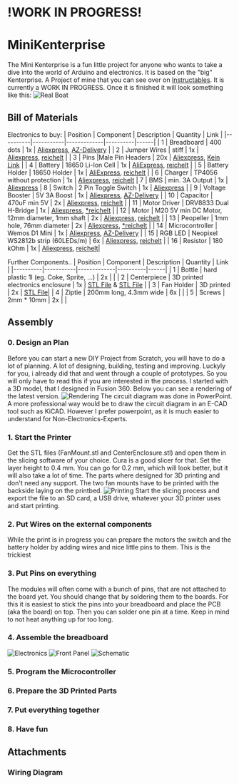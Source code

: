 # !WORK IN PROGRESS!

# MiniKenterprise
The Mini Kenterprise is a fun little project for anyone who wants to take a dive into the world of Arduino and electronics.
It is based on the "big" Kenterprise. A Project of mine that you can see over on [Instructables](https://www.instructables.com/Building-a-Self-Driving-Boat-ArduPilot-Rover/).
It is currently a WORK IN PROGRESS. Once it is finished it will look something like this:
![Real Boat](images/RealBoat.jpg)

## Bill of Materials
Electronics to buy:
| Position | Component | Description | Quantity | Link |
|----------|-----------|-------------|----------|------|
| 1 | Breadboard | 400 dots | 1x | [Aliexpress](https://de.aliexpress.com/item/32711841420.html?spm=a2g0o.productlist.0.0.69aa381393BqnZ&algo_pvid=5b0b763c-7e39-470d-ad8d-dc896d8a2570&algo_exp_id=5b0b763c-7e39-470d-ad8d-dc896d8a2570-1&pdp_ext_f=%7B%22sku_id%22%3A%2260928567388%22%7D), [AZ-Delivery](https://www.az-delivery.de/products/mini-breadboard?_pos=1&_sid=12607a080&_ss=r) |
| 2 | Jumper Wires | stiff | 1x | [Aliexpress](https://de.aliexpress.com/item/1005002828254543.html?spm=a2g0o.productlist.0.0.273e66efIJdZJB&algo_pvid=34572367-adc8-4615-9ad0-2bd02f056100&aem_p4p_detail=20211021042446286150965408330007926505&algo_exp_id=34572367-adc8-4615-9ad0-2bd02f056100-54&pdp_ext_f=%7B%22sku_id%22%3A%2212000022367973906%22%7D), [reichelt](https://www.reichelt.de/steckbruecken-drahtbruecken-set-140-teilig-steckboard-dbs-p79056.html?&trstct=pos_1&nbc=1) |
| 3 | Pins |Male Pin Headers | 20x | [Aliexpress](https://de.aliexpress.com/item/32993182990.html?spm=a2g0o.productlist.0.0.45532ff4sSm6qG&algo_pvid=c676763d-3223-4d05-9876-854d71d37ee1&algo_exp_id=c676763d-3223-4d05-9876-854d71d37ee1-0&pdp_ext_f=%7B%22sku_id%22%3A%2266952136433%22%7D), [Kein Link]() |
| 4 | Battery | 18650 Li-Ion Cell | 1x | [AliExpress](https://de.aliexpress.com/item/1005003394481523.html?spm=a2g0o.productlist.0.0.2f2a17e9Wt8ZAj&algo_pvid=c32a842c-d0d7-45cc-a587-c66c44ccf0d9&algo_exp_id=c32a842c-d0d7-45cc-a587-c66c44ccf0d9-2&pdp_ext_f=%7B%22sku_id%22%3A%2212000025582890802%22%7D), [reichelt](https://www.reichelt.de/industriezelle-18650-3-6-v-2850-mah-ungeschuetzt-1er-pack-sam-18650-29e-s-p278089.html?&trstct=pos_11&nbc=1) |
| 5 | Battery Holder | 18650 Holder | 1x | [AliExpress](https://de.aliexpress.com/item/1005001769305908.html?spm=a2g0o.productlist.0.0.3a27354agQ6Pio&algo_pvid=ca4395f5-f0e6-4309-a393-d1d4038c9448&algo_exp_id=ca4395f5-f0e6-4309-a393-d1d4038c9448-15&pdp_ext_f=%7B%22sku_id%22%3A%2212000024755845325%22%7D), [reichelt](https://www.reichelt.de/batteriehalter-fuer-1-18650-zelle-pin-halter-ha-1x18650-p141630.html?&trstct=pos_3&nbc=1) |
| 6 | Charger | TP4056 without protection | 1x | [Aliexpress](https://de.aliexpress.com/item/32467578996.html?spm=a2g0o.productlist.0.0.4dcf70f9WakeCp&algo_pvid=842f1695-cc25-4bc1-a38c-1cf906fc783d&aem_p4p_detail=202111230352556223191660969810000358539&algo_exp_id=842f1695-cc25-4bc1-a38c-1cf906fc783d-0&pdp_ext_f=%7B%22sku_id%22%3A%2210000003716909972%22%7D), [reichelt](https://www.reichelt.de/entwicklerboards-ladeplatine-fuer-3-7v-li-akkus-micro-usb-1a-debo2-3-7li-1-0a-p291400.html?&trstct=pos_1&nbc=1)
| 7 | BMS | min. 3A Output | 1x | [Aliexpress](https://de.aliexpress.com/item/4001010955646.html?spm=a2g0o.productlist.0.0.20e822c8MUsP5C&algo_pvid=451857c9-a5b8-4a79-9d83-765ab7486e81&algo_exp_id=451857c9-a5b8-4a79-9d83-765ab7486e81-21&pdp_ext_f=%7B%22sku_id%22%3A%2210000013439349752%22%7D)
| 8 | Switch | 2 Pin Toggle Switch | 1x | [Aliexpress](https://de.aliexpress.com/item/32919390284.html?spm=a2g0o.productlist.0.0.3bd64051ZGI1Yw&algo_pvid=4c30ae6c-6183-40d9-bef8-32658080ae47&algo_exp_id=4c30ae6c-6183-40d9-bef8-32658080ae47-0&pdp_ext_f=%7B%22sku_id%22%3A%2210000000938211422%22%7D) |
| 9 | Voltage Booster | 5V 3A Boost | 1x | [Aliexpress](https://de.aliexpress.com/item/1005002027119464.html?spm=a2g0o.productlist.0.0.81a7711bHeSAoy&algo_pvid=311379db-8755-4eef-8dd7-f3721bee5998&algo_exp_id=311379db-8755-4eef-8dd7-f3721bee5998-2&pdp_ext_f=%7B%22sku_id%22%3A%2212000018457419913%22%7D), [AZ-Delivery](https://www.az-delivery.de/products/mt3608-dc-dc-step-up-modul-1) |
| 10 | Capacitor | 470uF min 5V | 2x | [Aliexpress](https://de.aliexpress.com/item/32875701185.html?spm=a2g0o.productlist.0.0.1cbf7f5cbnNJI7&algo_pvid=b5abe3f7-8cf4-484c-a854-4b7f60c7e4c5&algo_exp_id=b5abe3f7-8cf4-484c-a854-4b7f60c7e4c5-3&pdp_ext_f=%7B%22sku_id%22%3A%2265570137243%22%7D), [reichelt](https://www.reichelt.de/elko-radial-470-uf-16-v-105-c-low-esr-fm-a-470u-16b-p200051.html?&trstct=pos_11&nbc=1) |
| 11 | Motor Driver | DRV8833 Dual H-Bridge | 1x | [Aliexpress](https://de.aliexpress.com/item/4000083406292.html?spm=a2g0o.productlist.0.0.1ceb2eb7kfWKHc&algo_pvid=acb5065d-311a-4a24-9c37-187b0974ba84&algo_exp_id=acb5065d-311a-4a24-9c37-187b0974ba84-0&pdp_ext_f=%7B%22sku_id%22%3A%2210000000221355749%22%7D), [*reichelt](https://www.reichelt.de/entwicklerboards-luefter-mit-propeller-modul-l9110-debo-fan-l9110-p282643.html?&trstct=pos_13&nbc=1) |
| 12 | Motor | M20 5V min DC Motor, 12mm diameter, 1mm shaft  | 2x | [Aliexpress](https://de.aliexpress.com/item/1005003199253570.html?spm=a2g0o.productlist.0.0.59025931P1d5qQ&algo_pvid=8513311f-bc9c-472d-8655-51d8797c7d1c&algo_exp_id=8513311f-bc9c-472d-8655-51d8797c7d1c-7&pdp_ext_f=%7B%22sku_id%22%3A%2212000024625599971%22%7D), [reichelt](https://www.reichelt.de/entwicklerboards-luefter-mit-propeller-modul-l9110-debo-fan-l9110-p282643.html?&trstct=pos_13&nbc=1)  |
| 13 | Peopeller | 1mm hole, 76mm diameter | 2x | [Aliexpress](https://de.aliexpress.com/item/1005003314629873.html?spm=a2g0o.productlist.0.0.56e46a65bcZ5sh&algo_pvid=80799301-ed8d-4227-9d88-257a5cae9411&algo_exp_id=80799301-ed8d-4227-9d88-257a5cae9411-12&pdp_ext_f=%7B%22sku_id%22%3A%2212000025168258281%22%7D), [*reichelt](https://www.reichelt.de/entwicklerboards-luefter-mit-propeller-modul-l9110-debo-fan-l9110-p282643.html?&trstct=pos_13&nbc=1) | 
| 14 | Microcontroller | Wemos D1 Mini | 1x | [Aliexpress](https://de.aliexpress.com/item/32831353752.html?spm=a2g0o.productlist.0.0.e76c5dcdMkkDG3&algo_pvid=a7b307b0-bce5-47fd-b257-1bd2229e5fea&algo_exp_id=a7b307b0-bce5-47fd-b257-1bd2229e5fea-0&pdp_ext_f=%7B%22sku_id%22%3A%2210000014440741148%22%7D), [AZ-Delivery](https://www.az-delivery.de/products/d1-mini) |
| 15 | RGB LED | Neopixel WS2812b strip (60LEDs/m) | 6x | [Aliexpress](https://de.aliexpress.com/item/4000148759042.html?spm=a2g0o.productlist.0.0.b8c26097BDVBNI&algo_pvid=2af75e62-db7f-46df-84b4-273371ba9cf5&aem_p4p_detail=2021112303561715801964981300740000365539&algo_exp_id=2af75e62-db7f-46df-84b4-273371ba9cf5-4&pdp_ext_f=%7B%22sku_id%22%3A%2212000021774801945%22%7D), [reichelt](https://www.reichelt.de/entwicklerboards-flora-rgb-smart-neopixel-4er-pack-ws2811-debo-np-f-rgb-p235471.html?&trstct=pos_6&nbc=1) |
| 16 | Resistor | 180 kOhm | 1x | [Aliexpress](https://de.aliexpress.com/item/1005002540879857.html?spm=a2g0o.productlist.0.0.56aa1046z7vc6n&algo_pvid=b86d9d5a-bcaf-418d-a984-3a94f9342a7c&algo_exp_id=b86d9d5a-bcaf-418d-a984-3a94f9342a7c-2&pdp_ext_f=%7B%22sku_id%22%3A%2212000021063599724%22%7D), [reichelt](https://www.reichelt.de/widerstand-metalloxyd-180-kohm-0207-1-0-w-5--1w-180k-p1791.html?&trstct=pos_3&nbc=1)|

Further Components..
| Position | Component | Description | Quantity | Link |
|----------|-----------|-------------|----------|------|
| 1 | Bottle | hard plastic 1l (eg. Coke, Sprite, ...) | 2x | |
| 2 | Centerpiece | 3D printed electronics enclosure | 1x | [STL File](3dFiles/Centerpiece_Body.stl) & [STL File](3dFiles/Centerpiece_Cap.stl)  |
| 3 | Fan Holder | 3D printed | 2x | [STL File](3dFiles/FanHolder.stl)|
| 4 | Ziptie | 200mm long, 4.3mm wide | 6x | |
| 5 | Screws | 2mm * 10mm | 2x | |

## Assembly
### 0. Design an Plan
Before you can start a new DIY Project from Scratch, you will have to do a lot of planning. A lot of designing, building, testing and improving.
Luckyly for you, i already did that and went through a couple of prototypes.
So you will only have to read this if you are interested in the process.
I started with a 3D model, that I designed in Fusion 360. Below you can see a rendering of the latest version.
![Rendering](images/Rendering.jpg)
The circuit diagram was done in PowerPoint. A more professional way would be to draw the circuit diagram in an E-CAD tool such as KiCAD.
However I prefer powerpoint, as it is much easier to understand for Non-Electronics-Experts.
### 1. Start the Printer
Get the STL files (FanMount.stl and CenterEnclosure.stl) and open them in the slicing software of your choice. Cura is a good slicer for that. Set the layer height to 0.4 mm. You can go for 0.2 mm, which will look better, but it will also take a lot of time.
The parts where designed for 3D printing and don't need any support. The two fan mounts have to be printed with the backside laying on the printbed.
![Printing](images/Slicing.jpg)
Start the slicing process and export the file to an SD card, a USB drive, whatever your 3D printer uses and start printing.

### 2. Put Wires on the external components
While the print is in progress you can prepare the motors the switch and the battery holder by adding wires and nice little pins to them. This is the trickiest 
### 3. Put Pins on everything
The modules will often come with a bunch of pins, that are not attached to the board yet.
You should change that by soldering them to the boards.
For this it is easiest to stick the pins into your breadboard and place the PCB (aka the board) on top.
Then you can solder one pin at a time. Keep in mind to not heat anything up for too long.
### 4. Assemble the breadboard
![Electronics](images/Electronics.jpg)
![Front Panel](images/FrontPanel.jpg)
![Schematic](images/Schematic.jpg)
### 5. Program the Microcontroller
### 6. Prepare the 3D Printed Parts
### 7. Put everything together
### 8. Have fun


## Attachments
### Wiring Diagram
